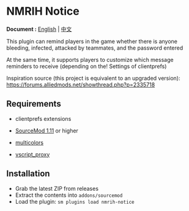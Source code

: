 # NMRIH Notice

**Document :** [English](./readme.md) | [中文](./readme-chineses.md)

This plugin can remind players in the game whether there is anyone bleeding, infected, attacked by teammates, and the password entered

At the same time, it supports players to customize which message reminders to receive (depending on the! Settings of clientprefs)

Inspiration source (this project is equivalent to an upgraded version): https://forums.alliedmods.net/showthread.php?p=2335718

## Requirements

- clientprefs extensions

- [SourceMod 1.11](https://www.sourcemod.net/downloads.php?branch=stable) or higher

- [multicolors](https://github.com/Bara/Multi-Colors)

- [vscript_proxy](https://github.com/dysphie/nmrih-vscript-proxy/blob/main/vscript_proxy.inc)



## Installation
- Grab the latest ZIP from releases
- Extract the contents into `addons/sourcemod`
- Load the plugin: `sm plugins load nmrih-notice`

